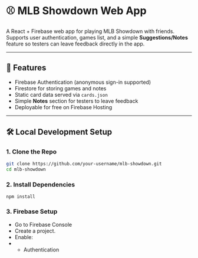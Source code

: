 # ⚾ MLB Showdown Web App

A React + Firebase web app for playing MLB Showdown with friends.  
Supports user authentication, games list, and a simple **Suggestions/Notes** feature so testers can leave feedback directly in the app.

---

## 🚀 Features
- Firebase Authentication (anonymous sign-in supported)
- Firestore for storing games and notes
- Static card data served via `cards.json`
- Simple **Notes** section for testers to leave feedback
- Deployable for free on Firebase Hosting

---

## 🛠️ Local Development Setup

### 1. Clone the Repo
```bash
git clone https://github.com/your-username/mlb-showdown.git
cd mlb-showdown
```

### 2. Install Dependencies
```
npm install
```

### 3. Firebase Setup
- Go to Firebase Console
- Create a project.
- Enable:
- - Authentication
